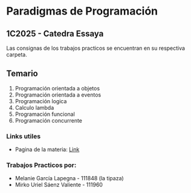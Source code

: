 # Paradigmas de Programación
## 1C2025 - Catedra Essaya
Las consignas de los trabajos practicos se encuentran en su respectiva carpeta.

## Temario
1. Programación orientada a objetos
2. Programación orientada a eventos
3. Programación logica
4. Calculo lambda
5. Programación funcional
6. Programación concurrente 

### Links utiles
- Pagina de la materia: [Link](https://algoritmos3ce.github.io/)

### Trabajos Practicos por:
- Melanie García Lapegna - 111848 (la tipaza)
- Mirko Uriel Sáenz Valiente - 111960
